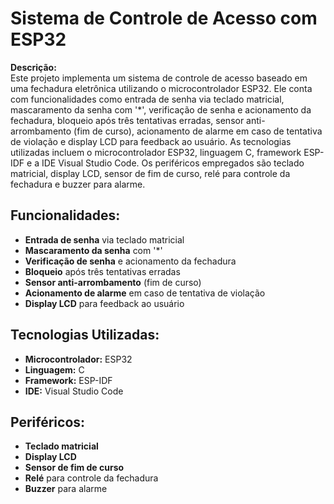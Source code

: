 # Sistema de Controle de Acesso com ESP32

**Descrição:**  
Este projeto implementa um sistema de controle de acesso baseado em uma fechadura eletrônica utilizando o microcontrolador ESP32. Ele conta com funcionalidades como entrada de senha via teclado matricial, mascaramento da senha com '*', verificação de senha e acionamento da fechadura, bloqueio após três tentativas erradas, sensor anti-arrombamento (fim de curso), acionamento de alarme em caso de tentativa de violação e display LCD para feedback ao usuário. As tecnologias utilizadas incluem o microcontrolador ESP32, linguagem C, framework ESP-IDF e a IDE Visual Studio Code. Os periféricos empregados são teclado matricial, display LCD, sensor de fim de curso, relé para controle da fechadura e buzzer para alarme.

## Funcionalidades:
- **Entrada de senha** via teclado matricial  
- **Mascaramento da senha** com '*'  
- **Verificação de senha** e acionamento da fechadura  
- **Bloqueio** após três tentativas erradas  
- **Sensor anti-arrombamento** (fim de curso)  
- **Acionamento de alarme** em caso de tentativa de violação  
- **Display LCD** para feedback ao usuário  

## Tecnologias Utilizadas:
- **Microcontrolador:** ESP32  
- **Linguagem:** C  
- **Framework:** ESP-IDF  
- **IDE:** Visual Studio Code  

## Periféricos:
- **Teclado matricial**  
- **Display LCD**  
- **Sensor de fim de curso**  
- **Relé** para controle da fechadura  
- **Buzzer** para alarme  
